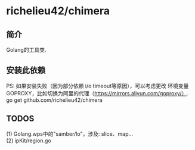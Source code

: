 # richelieu42/chimera

## 简介
Golang的工具类.

## 安装此依赖
PS: 如果安装失败（因为部分依赖 i/o timeout等原因），可以考虑更改
环境变量GOPROXY，比如切换为阿里的代理（https://mirrors.aliyun.com/goproxy/）.
go get github.com/richelieu42/chimera

## TODOS
(1) Golang.wps中的"samber/lo"，涉及: slice、map...  
(2) ipKit/region.go

